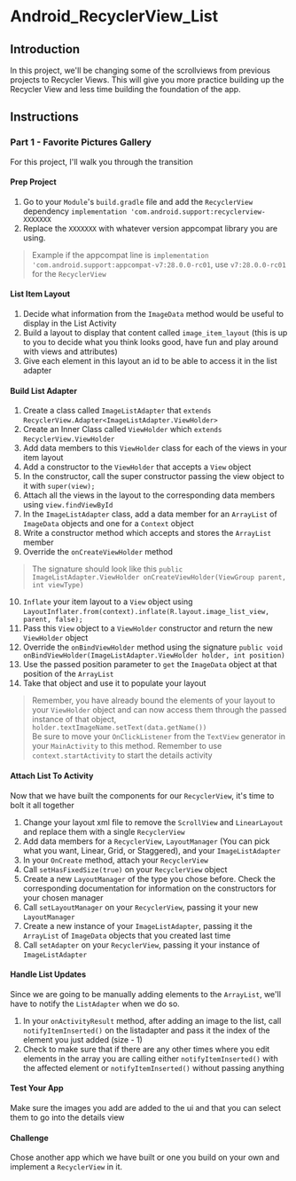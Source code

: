 # Android_RecyclerView_List

## Introduction

In this project, we'll be changing some of the scrollviews from previous projects to Recycler Views. This will give you more practice building up the Recycler View and less time building the foundation of the app.

## Instructions

### Part 1 - Favorite Pictures Gallery

For this project, I'll walk you through the transition

#### Prep Project
1. Go to your `Module`'s `build.gradle` file and add the `RecyclerView` dependency `implementation 'com.android.support:recyclerview-XXXXXXX`
2. Replace the `XXXXXXX` with whatever version appcompat library you are using.
> Example if the appcompat line is `implementation 'com.android.support:appcompat-v7:28.0.0-rc01`, use `v7:28.0.0-rc01` for the `RecyclerView`

#### List Item Layout
1. Decide what information from the `ImageData` method would be useful to display in the List Activity
2. Build a layout to display that content called `image_item_layout` (this is up to you to decide what you think looks good, have fun and play around with views and attributes)
3. Give each element in this layout an id to be able to access it in the list adapter

#### Build List Adapter
1. Create a class called `ImageListAdapter` that `extends` `RecyclerView.Adapter<ImageListAdapter.ViewHolder>`
2. Create an Inner Class called `ViewHolder` which `extends` `RecyclerView.ViewHolder`
3. Add data members to this `ViewHolder` class for each of the views in your item layout
4. Add a constructor to the `ViewHolder` that accepts a `View` object
5. In the constructor, call the super constructor passing the view object to it with `super(view);`
6. Attach all the views in the layout to the corresponding data members using `view.findViewById`
7. In the `ImageListAdapter` class, add a data member for an `ArrayList` of `ImageData` objects and one for a `Context` object
8. Write a constructor method which accepts and stores the `ArrayList` member
9. Override the `onCreateViewHolder` method
> The signature should look like this `public ImageListAdapter.ViewHolder onCreateViewHolder(ViewGroup parent, int viewType)`  

10. `Inflate` your item layout to a `View` object using `LayoutInflater.from(context).inflate(R.layout.image_list_view, parent, false);`
11. Pass this `View` object to a `ViewHolder` constructor and return the new `ViewHolder` object
12. Override the `onBindViewHolder` method using the signature `public void onBindViewHolder(ImageListAdapter.ViewHolder holder, int position)`
13. Use the passed position parameter to `get` the `ImageData` object at that position of the `ArrayList`
14. Take that object and use it to populate your layout
> Remember, you have already bound the elements of your layout to your `ViewHolder` object and can now access them through the passed instance of that object, `holder.textImageName.setText(data.getName())`  
> Be sure to move your `OnClickListener` from the `TextView` generator in your `MainActivity` to this method. Remember to use `context.startActivity` to start the details activity
 
#### Attach List To Activity
Now that we have built the components for our `RecyclerView`, it's time to bolt it all together
1. Change your layout xml file to remove the `ScrollView` and `LinearLayout` and replace them with a single `RecyclerView`
2. Add data members for a `RecyclerView`, `LayoutManager` (You can pick what you want, Linear, Grid, or Staggered), and your `ImageListAdapter`
3. In your `OnCreate` method, attach your `RecyclerView`
4. Call `setHasFixedSize(true)` on your `RecyclerView` object
5. Create a new `LayoutManager` of the type you chose before. Check the corresponding documentation for information on the constructors for your chosen manager
6. Call `setLayoutManager` on your `RecyclerView`, passing it your new `LayoutManager`
7. Create a new instance of your `ImageListAdapter`, passing it the `ArrayList` of `ImageData` objects that you created last time
8. Call `setAdapter` on your `RecyclerView`, passing it your instance of `ImageListAdapter`

#### Handle List Updates
Since we are going to be manually adding elements to the `ArrayList`, we'll have to notify the `ListAdapter` when we do so.
1. In your `onActivityResult` method, after adding an image to the list, call `notifyItemInserted()` on the listadapter and pass it the index of the element you just added (size - 1)
2. Check to make sure that if there are any other times where you edit elements in the array you are calling either `notifyItemInserted()` with the affected element or `notifyItemInserted()` without passing anything

#### Test Your App
Make sure the images you add are added to the ui and that you can select them to go into the details view

#### Challenge
Chose another app which we have built or one you build on your own and implement a `RecyclerView` in it.